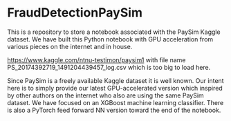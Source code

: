 # FraudDetectionPaySim

This is a repository to store a notebook associated with the PaySim Kaggle dataset. We have built this Python notebook with
GPU acceleration from various pieces on the internet and in house.

https://www.kaggle.com/ntnu-testimon/paysim1
with file name PS_20174392719_1491204439457_log.csv which is too big to load here.

Since PaySim is a freely available Kaggle dataset it is well known. Our intent here is to simply provide our latest GPU-accelerated version which
inspired by other authors on the internet who also are using the same PaySim dataset. We have focused on an XGBoost machine learning classifier.
There is also a PyTorch feed forward NN version toward the end of the notebook.
